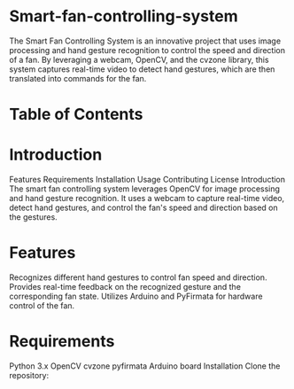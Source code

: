 # Smart-fan-controlling-system
The Smart Fan Controlling System is an innovative project that uses image processing and hand gesture recognition to control the speed and direction of a fan. By leveraging a webcam, OpenCV, and the cvzone library, this system captures real-time video to detect hand gestures, which are then translated into commands for the fan.

# Table of Contents

# Introduction
Features
Requirements
Installation
Usage
Contributing
License
Introduction
The smart fan controlling system leverages OpenCV for image processing and hand gesture recognition. It uses a webcam to capture real-time video, detect hand gestures, and control the fan's speed and direction based on the gestures.

# Features
Recognizes different hand gestures to control fan speed and direction.
Provides real-time feedback on the recognized gesture and the corresponding fan state.
Utilizes Arduino and PyFirmata for hardware control of the fan.

# Requirements
Python 3.x
OpenCV
cvzone
pyfirmata
Arduino board
Installation
Clone the repository:

